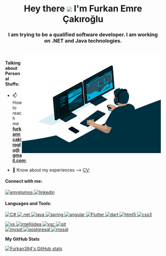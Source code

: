 <h1 align="center"> Hey there <img src="https://media.giphy.com/media/hvRJCLFzcasrR4ia7z/giphy.gif" height="25px"> I'm Furkan Emre Çakıroğlu </h1>
<h3 align="center">I am trying to be a qualified software developer. I am working on .NET and Java technologies.</h3>

<br>

<img align="right" alt="GIF" src="https://github.com/Furkan394/Furkan394/blob/main/code.gif" width="450" height="320" />

<h4 align="left"> Talking about Personal Stuffs: </h4>

- 📫 How to reach me **furkanncakiroglu@gmail.com**;

- 📄 Know about my experiences --> [CV](https://drive.google.com/drive/u/0/folders/1dzVJtZbH45TmWLbeJZayk8ayvLFZX0V-);

<h4 align="left"> Connect with me: </h4>

<p align="left">
<a align="center" href="https://twitter.com/emrelumos"> <img alt="emrelumos" src="https://img.shields.io/badge/Twitter-0077B5?style=for-the-badge&logo=twitter&logoColor=white" alt="linkd" style="vertical-align:top margin:6px 4px">
<a align="center" href="https://www.linkedin.com/in/furkan-emre-cakiroglu/"> <img alt="linkedin" src="https://img.shields.io/badge/LinkedIn-0077B5?style=for-the-badge&logo=linkedin&logoColor=white" alt="linkd" style="vertical-align:top margin:6px 4px"> </a>
</p>

<h4 align="left">Languages and Tools:</h4>

<p align="left"> 
<a href="https://www.w3schools.com/cs/" target="_blank"> <img src="https://img.shields.io/badge/C%23-239120?style=for-the-badge&logo=c-sharp&logoColor=white" alt="C#" style="vertical-align:top margin:6px 4px"> </a>
<a href="https://learn.microsoft.com/tr-tr/dotnet/welcome" target="_blank"> <img src="https://img.shields.io/badge/.NET%20Core-512BD4?style=for-the-badge&logo=dotnet&logoColor=white" alt=".net" style="vertical-align:top margin:6px 4px"> </a>
<a href="https://www.java.com" target="_blank"> <img src="https://img.shields.io/badge/Java-ED8B00?style=for-the-badge&logo=java&logoColor=purple" alt="java" style="vertical-align:top margin:6px 4px"> </a>
<a href="https://spring.io/" target="_blank"> <img src="https://img.shields.io/badge/Spring-6DB33F?style=for-the-badge&logo=spring&logoColor=white" alt="spring" style="vertical-align:top margin:6px 4px"> </a>
<a href="https://angular.io" target="_blank"> <img src="https://img.shields.io/badge/angular-%23DD0031.svg?style=for-the-badge&logo=angular&logoColor=white" alt="angular" style="vertical-align:top margin:6px 4px"> </a>
<a href="https://flutter.dev" target="_blank"> <img src="https://img.shields.io/badge/Flutter-0175C2?style=for-the-badge&logo=flutter&logoColor=white" alt="Flutter" style="vertical-align:top margin:6px 4px"> </a> 
<a href="https://dart.dev" target="_blank"> <img src="https://img.shields.io/badge/Dart-0175C2?style=for-the-badge&logo=dart&logoColor=white" alt="dart" style="vertical-align:top margin:6px 4px"> </a>
<a href="https://www.w3.org/html/" target="_blank"> <img src="https://img.shields.io/badge/HTML5-E34F26?style=for-the-badge&logo=html5&logoColor=white" alt="html5" style="vertical-align:top margin:6px 4px"/> </a>
<a href="https://www.w3schools.com/css/" target="_blank"> <img src="https://img.shields.io/badge/CSS3-1572B6?style=for-the-badge&logo=css3&logoColor=white" alt="css3" style="vertical-align:top margin:6px 4px"/> </a>

<a href="https://visualstudio.microsoft.com/tr/" target="_blank"> <img src="https://img.shields.io/badge/Visual%20Studio-5C2D91.svg?style=for-the-badge&logo=visual-studio&logoColor=white" alt="vs" style="vertical-align:top margin:6px 4px"/> </a>
<a href="https://www.jetbrains.com/idea/" target="_blank"> <img src="https://img.shields.io/badge/IntelliJIDEA-000000.svg?style=for-the-badge&logo=intellij-idea&logoColor=white" alt="intellijidea" style="vertical-align:top margin:6px 4px"> </a>
<a href="https://code.visualstudio.com" target="_blank"> <img src="https://img.shields.io/badge/VS_Code-0078D4?style=for-the badge&logo=visual%20studio%20code&logoColor=white" alt="vsc" style="vertical-align:top margin:6px 4px"/> </a>
<a href="https://git-scm.com/" target="_blank"> <img src="https://img.shields.io/badge/git-%23F05033.svg?style=for-the-badge&logo=git&logoColor=white" alt="git" style="vertical-align:top margin:6px 4px"> </a>  
<a href="https://www.mysql.com/" target="_blank"> <img src="https://img.shields.io/badge/MySQL-00000F?style=for-the-badge&logo=mysql&logoColor=white" alt="mysql" style="vertical-align:top margin:6px 4px"> </a> 
<a href="https://www.postgresql.org" target="_blank"> <img src="https://img.shields.io/badge/PostgreSQL-316192?style=for-the-badge&logo=postgresql&logoColor=white" alt="postgresql" style="vertical-align:top margin:6px 4px"/> </a> 
<a href="https://www.microsoft.com/tr-tr/sql-server/sql-server-2019" target="_blank"> <img src="https://img.shields.io/badge/Microsoft%20SQL%20Sever-CC2927?style=for-the-badge&logo=microsoft%20sql%20server&logoColor=white" alt="mssql" style="vertical-align:top margin:6px 4px"/> </a> 
</p>


<b>My GitHub Stats</b>

<a href="http://www.github.com/Furkan394"><img src="https://github-readme-stats.vercel.app/api?username=Furkan394&show_icons=true&hide=prs,issues,contribs&count_private=true&title_color=0891b2&text_color=ffffff&icon_color=0891b2&bg_color=1c1917&hide_border=true&show_icons=true" alt="Furkan394's GitHub stats" /></a>
